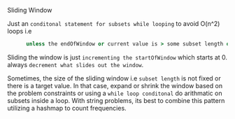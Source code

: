 Sliding Window

Just an `conditonal statement for subsets while looping` to avoid O(n^2) loops i.e 
```ruby  
      unless the endOfWindow or current value is > some subset length or passes a certian condition; dont slide the window
```
Sliding the window is just `incrementing the startOfWindow` which starts at 0.
always `decrement what slides out the window`.

Sometimes, the size of the sliding window i.e `subset length` is not fixed or there is a target value. 
In that case, expand or shrink the window based on the problem constraints or using a `while loop conditonal` do arithmatic on subsets inside a loop. With string problems, its best to combine this pattern utilizing a hashmap to count frequencies.
 